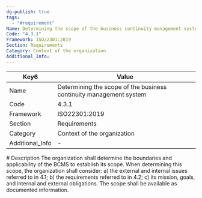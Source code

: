 ```yaml
---
dg-publish: true
tags:
  - "#requirement"
Name: Determining the scope of the business continuity management system
Code: "4.3.1"
Framework: ISO22301:2019
Section: Requirements
Category: Context of the organization
Additional_Info: 
---
```


<div><table class="dataview table-view-table"><thead class="table-view-thead"><tr class="table-view-tr-header"><th class="table-view-th"><span>Key</span><span class="dataview small-text">6</span></th><th class="table-view-th"><span>Value</span></th></tr></thead><tbody class="table-view-tbody"><tr><td><span>Name</span></td><td><span>Determining the scope of the business continuity management system</span></td></tr><tr><td><span>Code</span></td><td><span>4.3.1</span></td></tr><tr><td><span>Framework</span></td><td><span>ISO22301:2019</span></td></tr><tr><td><span>Section</span></td><td><span>Requirements</span></td></tr><tr><td><span>Category</span></td><td><span>Context of the organization</span></td></tr><tr><td><span>Additional_Info</span></td><td><span>-</span></td></tr></tbody></table></div>
# Description
The organization shall determine the boundaries and applicability of the BCMS to establish its scope. When determining this scope, the organization shall consider: a) the external and internal issues referred to in 4.1; b) the requirements referred to in 4.2; c) its mission, goals, and internal and external obligations. The scope shall be available as documented information. 
